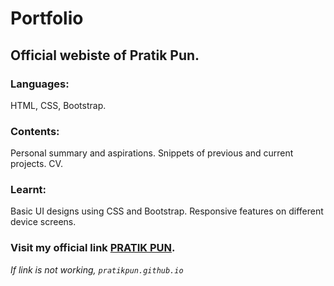 # Portfolio

## Official webiste of Pratik Pun.

### Languages:

HTML, CSS, Bootstrap.

### Contents:

Personal summary and aspirations.
Snippets of previous and current projects.
CV.

### Learnt:

Basic UI designs using CSS and Bootstrap.
Responsive features on different device screens.

### Visit my official link [PRATIK PUN](pratikpun.github.io).

_If link is not working, `pratikpun.github.io`_
